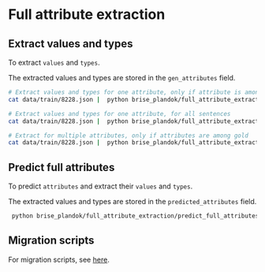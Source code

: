 # Full attribute extraction

## Extract values and types

To extract `values` and `types`. 

The extracted values and types are stored in the `gen_attributes` field.

```bash
# Extract values and types for one attribute, only if attribute is among gold
cat data/train/8228.json |  python brise_plandok/full_attribute_extraction/extract_types_and_values.py -t -v -a Planzeichen -g  | jq '.sens[] | .id, .text, .gen_attributes'

# Extract values and types for one attribute, for all sentences
cat data/train/8228.json |  python brise_plandok/full_attribute_extraction/extract_types_and_values.py -t -v -a Planzeichen  | jq '.sens[] | .id, .text, .gen_attributes'

# Extract for multiple attributes, only if attributes are among gold
cat data/train/8228.json |  python brise_plandok/full_attribute_extraction/extract_types_and_values.py -t -v -a Planzeichen ErrichtungGebaeude -g | jq '.sens[] | .id, .text, .gen_attributes'
```

## Predict full attributes

To predict `attributes` and extract their `values` and `types`. 

The extracted values and types are stored in the `predicted_attributes` field.

```bash
 python brise_plandok/full_attribute_extraction/predict_full_attributes.py -d data/train/8228.json -c |  jq '.sens[] | .id, .text, .predicted_attributes'
```

## Migration scripts

For migration scripts, see [here](./migration/README.md).
